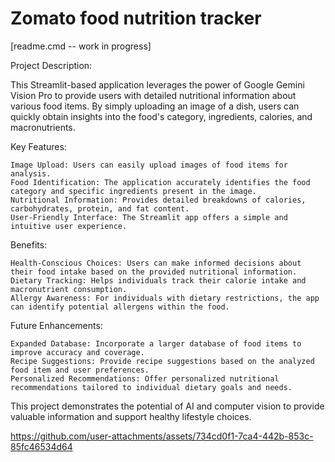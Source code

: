 # Zomato food nutrition tracker

[readme.cmd -- work in progress]

Project Description:

This Streamlit-based application leverages the power of Google Gemini Vision Pro to provide users with detailed nutritional information about various food items. By simply uploading an image of a dish, users can quickly obtain insights into the food's category, ingredients, calories, and macronutrients.

Key Features:

    Image Upload: Users can easily upload images of food items for analysis.
    Food Identification: The application accurately identifies the food category and specific ingredients present in the image.
    Nutritional Information: Provides detailed breakdowns of calories, carbohydrates, protein, and fat content.
    User-Friendly Interface: The Streamlit app offers a simple and intuitive user experience.

Benefits:

    Health-Conscious Choices: Users can make informed decisions about their food intake based on the provided nutritional information.
    Dietary Tracking: Helps individuals track their calorie intake and macronutrient consumption.
    Allergy Awareness: For individuals with dietary restrictions, the app can identify potential allergens within the food.

Future Enhancements:

    Expanded Database: Incorporate a larger database of food items to improve accuracy and coverage.
    Recipe Suggestions: Provide recipe suggestions based on the analyzed food item and user preferences.
    Personalized Recommendations: Offer personalized nutritional recommendations tailored to individual dietary goals and needs.

This project demonstrates the potential of AI and computer vision to provide valuable information and support healthy lifestyle choices.
 


https://github.com/user-attachments/assets/734cd0f1-7ca4-442b-853c-85fc46534d64

